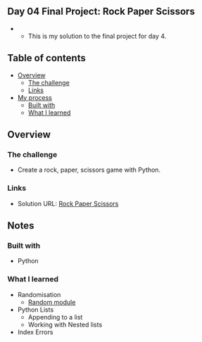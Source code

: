 ## Day 04 Final Project: Rock Paper Scissors

- - This is my solution to the final project for day 4.

## Table of contents

- [Overview](#overview)
  - [The challenge](#the-challenge)
  - [Links](#links)
- [My process](#my-process)
  - [Built with](#built-with)
  - [What I learned](#what-i-learned)

## Overview

### The challenge

- Create a rock, paper, scissors game with Python.

### Links

- Solution URL: [Rock Paper Scissors](https://github.com/Nahid-ahmdv/100-Days-of-Python-Bootcamp/tree/master/Day04)

## Notes


### Built with

- Python

### What I learned
- Randomisation
  - [Random module](https://www.askpython.com/python-modules/python-random-module-generate-random-numbers-sequences)
- Python Lists
  - Appending to a list
  - Working with Nested lists
- Index Errors